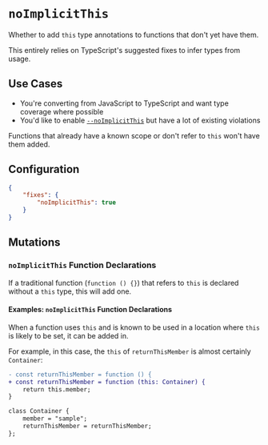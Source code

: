 # `noImplicitThis`

Whether to add `this` type annotations to functions that don't yet have them.

This entirely relies on TypeScript's suggested fixes to infer types from usage.

## Use Cases

- You're converting from JavaScript to TypeScript and want type coverage where possible
- You'd like to enable [`--noImplicitThis`](https://basarat.gitbooks.io/typescript/docs/options/noImplicitThis.html) but have a lot of existing violations

Functions that already have a known scope or don't refer to `this` won't have them added.

## Configuration

```json
{
	"fixes": {
		"noImplicitThis": true
	}
}
```

## Mutations

### `noImplicitThis` Function Declarations

If a traditional function (`function () {}`) that refers to `this` is declared without a `this` type, this will add one.

#### Examples: `noImplicitThis` Function Declarations

When a function uses `this` and is known to be used in a location where `this` is likely to be set, it can be added in.

For example, in this case, the `this` of `returnThisMember` is almost certainly `Container`:

```diff
- const returnThisMember = function () {
+ const returnThisMember = function (this: Container) {
    return this.member;
}

class Container {
    member = "sample";
    returnThisMember = returnThisMember;
};
```
